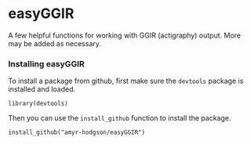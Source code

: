 # easyGGIR
A few helpful functions for working with GGIR (actigraphy) output. More may be added as necessary.

### Installing easyGGIR

To install a package from github, first make sure the `devtools` package is installed and loaded. 

```{r}
library(devtools)
```
Then you can use the `install_github` function to install the package.

```{r}
install_github("amyr-hodgson/easyGGIR")
```
